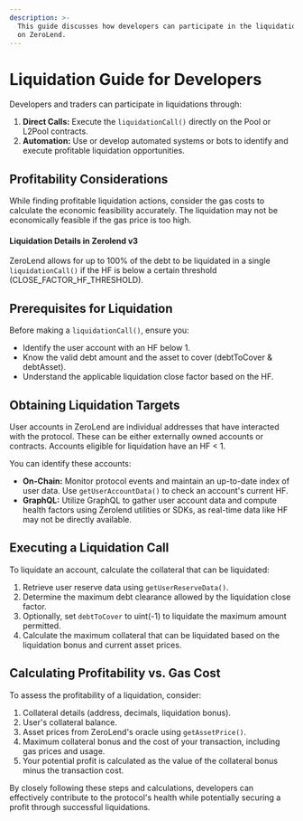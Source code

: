 ```yaml
---
description: >-
  This guide discusses how developers can participate in the liquidation process
  on ZeroLend.
---
```


# Liquidation Guide for Developers

Developers and traders can participate in liquidations through:

1. **Direct Calls:** Execute the `liquidationCall()` directly on the Pool or L2Pool contracts.&#x20;
2. **Automation:** Use or develop automated systems or bots to identify and execute profitable liquidation opportunities.

## **Profitability Considerations**

While finding profitable liquidation actions, consider the gas costs to calculate the economic feasibility accurately. The liquidation may not be economically feasible if the gas price is too high.

#### **Liquidation Details in Zerolend v3**

ZeroLend allows for up to 100% of the debt to be liquidated in a single `liquidationCall()` if the HF is below a certain threshold (CLOSE\_FACTOR\_HF\_THRESHOLD).

## **Prerequisites for Liquidation**

Before making a `liquidationCall()`, ensure you:

* Identify the user account with an HF below 1.
* Know the valid debt amount and the asset to cover (debtToCover & debtAsset).
* Understand the applicable liquidation close factor based on the HF.

## **Obtaining Liquidation Targets**

User accounts in ZeroLend are individual addresses that have interacted with the protocol. These can be either externally owned accounts or contracts. Accounts eligible for liquidation have an HF < 1.&#x20;

You can identify these accounts:

* **On-Chain:** Monitor protocol events and maintain an up-to-date index of user data. Use `getUserAccountData()` to check an account's current HF.
* **GraphQL:** Utilize GraphQL to gather user account data and compute health factors using Zerolend utilities or SDKs, as real-time data like HF may not be directly available.

## **Executing a Liquidation Call**

To liquidate an account, calculate the collateral that can be liquidated:

1. Retrieve user reserve data using `getUserReserveData()`.
2. Determine the maximum debt clearance allowed by the liquidation close factor.
3. Optionally, set `debtToCover` to uint(-1) to liquidate the maximum amount permitted.
4. Calculate the maximum collateral that can be liquidated based on the liquidation bonus and current asset prices.

## **Calculating Profitability vs. Gas Cost**

To assess the profitability of a liquidation, consider:

1. Collateral details (address, decimals, liquidation bonus).
2. User's collateral balance.
3. Asset prices from ZeroLend's oracle using `getAssetPrice()`.
4. Maximum collateral bonus and the cost of your transaction, including gas prices and usage.
5. Your potential profit is calculated as the value of the collateral bonus minus the transaction cost.

By closely following these steps and calculations, developers can effectively contribute to the protocol's health while potentially securing a profit through successful liquidations.
